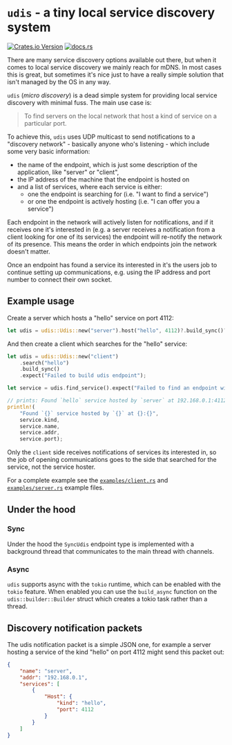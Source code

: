 # `udis` - a tiny local service discovery system

[![Crates.io Version](https://img.shields.io/crates/v/udis)](https://crates.io/crates/udis/0.1.0) [![docs.rs](https://img.shields.io/docsrs/udis)](https://docs.rs/udis/latest/udis/)

There are many service discovery options available out there, but when it comes
to local service discovery we mainly reach for mDNS. In most cases this is
great, but sometimes it's nice just to have a really simple solution that isn't
managed by the OS in any way.

`udis` (_micro discovery_) is a dead simple system for providing local service
discovery with minimal fuss. The main use case is:

> To find servers on the local network that host a kind of service on a
> particular port.

To achieve this, `udis` uses UDP multicast to send notifications to a
"discovery network" - basically anyone who's listening - which include some
very basic information:

- the name of the endpoint, which is just some description of the application,
  like "server" or "client",
- the IP address of the machine that the endpoint is hosted on
- and a list of services, where each service is either:
  - one the endpoint is searching for (i.e. "I want to find a service")
  - or one the endpoint is actively hosting (i.e. "I can offer you a service")

Each endpoint in the network will actively listen for notifications, and if it
receives one it's interested in (e.g. a server receives a notification from a
client looking for one of its services) the endpoint will re-notify the network
of its presence. This means the order in which endpoints join the network
doesn't matter.

Once an endpoint has found a service its interested in it's the users job to
continue setting up communications, e.g. using the IP address and port number
to connect their own socket.

## Example usage

Create a server which hosts a "hello" service on port 4112:

```rust
let udis = udis::Udis::new("server").host("hello", 4112)?.build_sync()?;
```

And then create a client which searches for the "hello" service:

```rust
let udis = udis::Udis::new("client")
    .search("hello")
    .build_sync()
    .expect("Failed to build udis endpoint");

let service = udis.find_service().expect("Failed to find an endpoint with the `hello` service");

// prints: Found `hello` service hosted by `server` at 192.168.0.1:4112
println!(
    "Found `{}` service hosted by `{}` at {}:{}",
    service.kind,
    service.name,
    service.addr,
    service.port);
```

Only the `client` side receives notifications of services its interested in, so
the job of opening communications goes to the side that searched for the
service, not the service hoster.

For a complete example see the [`examples/client.rs`](examples/client.rs) and
[`examples/server.rs`](examples/server.rs`) example files.

## Under the hood

### Sync

Under the hood the `SyncUdis` endpoint type is implemented with a background
thread that communicates to the main thread with channels.

### Async

`udis` supports async with the `tokio` runtime, which can be enabled with the
`tokio` feature. When enabled you can use the `build_async` function on the
`udis::builder::Builder` struct which creates a tokio task rather than a thread.

## Discovery notification packets

The udis notification packet is a simple JSON one, for example a server hosting
a service of the kind "hello" on port 4112 might send this packet out:

```json
{
    "name": "server",
    "addr": "192.168.0.1",
    "services": [
        {
            "Host": {
                "kind": "hello",
                "port": 4112
            }
        }
    ]
}
```
